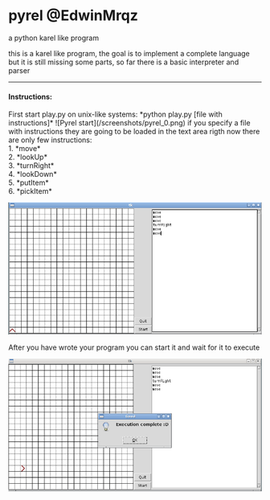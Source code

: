 # pyrel  @EdwinMrqz
a python karel like program

this is a karel like program,
the goal is to implement a complete language but it is still missing some parts, so far there is a basic interpreter and parser 

-------
<h4> Instructions: </h4>
First start play.py
on unix-like systems: *python play.py [file with instructions]*
![Pyrel start](/screenshots/pyrel_0.png)
if you specify a file with instructions they are going to be loaded in the text area
rigth now there are only few instructions:<br>
	 1. *move*<br>
	 2. *lookUp* <br>
	 3. *turnRight*<br>
	 4. *lookDown*<br>
	 5. *putItem*<br>
	 6. *pickItem*<br>


![Pyrel writec](/screenshots/pyrel_1.png)

After you have wrote your program you can start it and wait for it to execute

![Pyrel execute](/screenshots/pyrel_2.png)